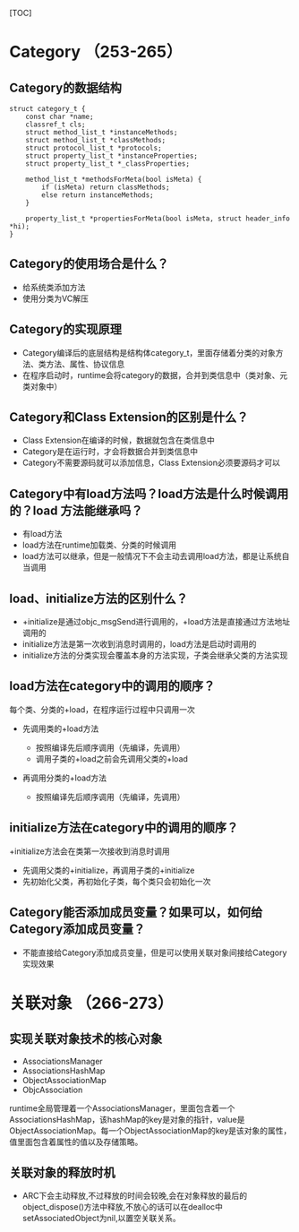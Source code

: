 [TOC]

# Category （253-265）
## Category的数据结构
```
struct category_t {
    const char *name;
    classref_t cls;
    struct method_list_t *instanceMethods;
    struct method_list_t *classMethods;
    struct protocol_list_t *protocols;
    struct property_list_t *instanceProperties;
    struct property_list_t *_classProperties;
    
    method_list_t *methodsForMeta(bool isMeta) {
        if (isMeta) return classMethods;
        else return instanceMethods;
    }
    
    property_list_t *propertiesForMeta(bool isMeta, struct header_info *hi);
}

```

## Category的使用场合是什么？
+ 给系统类添加方法
+ 使用分类为VC解压

## Category的实现原理
+ Category编译后的底层结构是结构体category_t，里面存储着分类的对象方法、类方法、属性、协议信息
+ 在程序启动时，runtime会将category的数据，合并到类信息中（类对象、元类对象中）

## Category和Class Extension的区别是什么？
+ Class Extension在编译的时候，数据就包含在类信息中
+ Category是在运行时，才会将数据合并到类信息中
+ Category不需要源码就可以添加信息，Class Extension必须要源码才可以

## Category中有load方法吗？load方法是什么时候调用的？load 方法能继承吗？
+ 有load方法
+ load方法在runtime加载类、分类的时候调用
+ load方法可以继承，但是一般情况下不会主动去调用load方法，都是让系统自当调用

## load、initialize方法的区别什么？
 + +initialize是通过objc_msgSend进行调用的，+load方法是直接通过方法地址调用的
 + initialize方法是第一次收到消息时调用的，load方法是启动时调用的
 + initialize方法的分类实现会覆盖本身的方法实现，子类会继承父类的方法实现

## load方法在category中的调用的顺序？
每个类、分类的+load，在程序运行过程中只调用一次
+ 先调用类的+load方法
    + 按照编译先后顺序调用（先编译，先调用）
    + 调用子类的+load之前会先调用父类的+load

+  再调用分类的+load方法
    +  按照编译先后顺序调用（先编译，先调用）

## initialize方法在category中的调用的顺序？
+initialize方法会在类第一次接收到消息时调用
+ 先调用父类的+initialize，再调用子类的+initialize
+ 先初始化父类，再初始化子类，每个类只会初始化一次

## Category能否添加成员变量？如果可以，如何给Category添加成员变量？
+ 不能直接给Category添加成员变量，但是可以使用关联对象间接给Category实现效果

# 关联对象 （266-273）
## 实现关联对象技术的核心对象
+ AssociationsManager
+ AssociationsHashMap
+ ObjectAssociationMap
+ ObjcAssociation

runtime全局管理着一个AssociationsManager，里面包含着一个AssociationsHashMap，该hashMap的key是对象的指针，value是ObjectAssociationMap。每一个ObjectAssociationMap的key是该对象的属性，值里面包含着属性的值以及存储策略。

## 关联对象的释放时机
- ARC下会主动释放,不过释放的时间会较晚,会在对象释放的最后的object_dispose()方法中释放,不放心的话可以在dealloc中setAssociatedObject为nil,以置空关联关系。